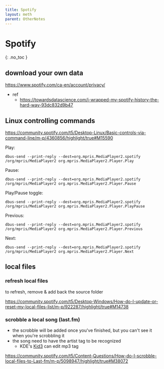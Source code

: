 ```yaml
---
title: Spotify
layout: meth
parent: OtherNotes
---
```

# Spotify
{: .no_toc }

## download your own data
<https://www.spotify.com/ca-en/account/privacy/>
- ref
	- <https://towardsdatascience.com/i-wrapped-my-spotify-history-the-hard-way-93dc832d9b47>

## Linux controlling commands

<https://community.spotify.com/t5/Desktop-Linux/Basic-controls-via-command-line/m-p/4360856/highlight/true#M15590>

Play:
```
dbus-send --print-reply --dest=org.mpris.MediaPlayer2.spotify /org/mpris/MediaPlayer2 org.mpris.MediaPlayer2.Player.Play
```

Pause:
```
dbus-send --print-reply --dest=org.mpris.MediaPlayer2.spotify /org/mpris/MediaPlayer2 org.mpris.MediaPlayer2.Player.Pause
```

Play/Pause toggle:
```
dbus-send --print-reply --dest=org.mpris.MediaPlayer2.spotify /org/mpris/MediaPlayer2 org.mpris.MediaPlayer2.Player.PlayPause
```

Previous:
```
dbus-send --print-reply --dest=org.mpris.MediaPlayer2.spotify /org/mpris/MediaPlayer2 org.mpris.MediaPlayer2.Player.Previous
```

Next:
```
dbus-send --print-reply --dest=org.mpris.MediaPlayer2.spotify /org/mpris/MediaPlayer2 org.mpris.MediaPlayer2.Player.Next
```

## local files
### refresh local files
to refresh, remove & add back the source folder

<https://community.spotify.com/t5/Desktop-Windows/How-do-I-update-or-reset-my-local-files-list/m-p/922287/highlight/true#M14738>


### scrobble a local song (last.fm)
- the scrobble will be added once you've finished, but you can't see it when you're scrobbling it
- the song need to have the artist tag to be recognized
	- KDE's [Kid3](https://kid3.kde.org/) can edit mp3 tag

<https://community.spotify.com/t5/Content-Questions/How-do-I-scrobble-local-files-to-Last-fm/m-p/5098947/highlight/true#M38072>